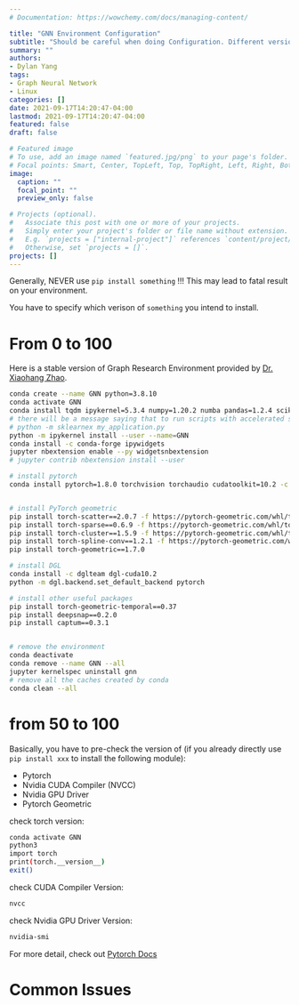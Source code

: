 ```yaml
---
# Documentation: https://wowchemy.com/docs/managing-content/

title: "GNN Environment Configuration"
subtitle: "Should be careful when doing Configuration. Different versions of Compiliers do not play nice with each other..."
summary: ""
authors: 
- Dylan Yang
tags: 
- Graph Neural Network
- Linux
categories: []
date: 2021-09-17T14:20:47-04:00
lastmod: 2021-09-17T14:20:47-04:00
featured: false
draft: false

# Featured image
# To use, add an image named `featured.jpg/png` to your page's folder.
# Focal points: Smart, Center, TopLeft, Top, TopRight, Left, Right, BottomLeft, Bottom, BottomRight.
image:
  caption: ""
  focal_point: ""
  preview_only: false

# Projects (optional).
#   Associate this post with one or more of your projects.
#   Simply enter your project's folder or file name without extension.
#   E.g. `projects = ["internal-project"]` references `content/project/deep-learning/index.md`.
#   Otherwise, set `projects = []`.
projects: []
---
```


Generally, NEVER use `pip install something` !!! This may lead to fatal result on your environment.

You have to specify which verison of `something` you intend to install.

# From 0 to 100

Here is a stable version of Graph Research Environment provided by [Dr. Xiaohang Zhao](https://www.linkedin.com/in/xiaohangzhao/).

```bash
conda create --name GNN python=3.8.10
conda activate GNN
conda install tqdm ipykernel=5.3.4 numpy=1.20.2 numba pandas=1.2.4 scikit-learn=0.24.2 scikit-learn-intelex
# there will be a message saying that to run scripts with accelerated scikit-learn, using
# python -m sklearnex my_application.py
python -m ipykernel install --user --name=GNN
conda install -c conda-forge ipywidgets
jupyter nbextension enable --py widgetsnbextension
# jupyter contrib nbextension install --user

# install pytorch
conda install pytorch=1.8.0 torchvision torchaudio cudatoolkit=10.2 -c pytorch


# install PyTorch geometric
pip install torch-scatter==2.0.7 -f https://pytorch-geometric.com/whl/torch-1.8.0+cu102.html
pip install torch-sparse==0.6.9 -f https://pytorch-geometric.com/whl/torch-1.8.0+cu102.html
pip install torch-cluster==1.5.9 -f https://pytorch-geometric.com/whl/torch-1.8.0+cu102.html
pip install torch-spline-conv==1.2.1 -f https://pytorch-geometric.com/whl/torch-1.8.0+cu102.html
pip install torch-geometric==1.7.0

# install DGL
conda install -c dglteam dgl-cuda10.2
python -m dgl.backend.set_default_backend pytorch

# install other useful packages
pip install torch-geometric-temporal==0.37
pip install deepsnap==0.2.0
pip install captum==0.3.1


# remove the environment
conda deactivate
conda remove --name GNN --all 
jupyter kernelspec uninstall gnn
# remove all the caches created by conda
conda clean --all
```


# from 50 to 100

Basically, you have to pre-check the version of (if you already directly use `pip install xxx` to install the following module):
- Pytorch
- Nvidia CUDA Compiler (NVCC)
- Nvidia GPU Driver 
- Pytorch Geometric

check torch version:

```bash
conda activate GNN
python3
import torch
print(torch.__version__)
exit()
```


check CUDA Compiler Version:
```bash
nvcc
```

check Nvidia GPU Driver Version:
```bash
nvidia-smi
```

For more detail, check out [Pytorch Docs](https://pytorch.org/get-started/locally/)

# Common Issues

